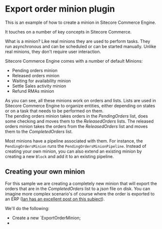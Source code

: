 # Export order minion plugin

This is an example of how to create a minion in Sitecore Commerce Engine.

It touches on a number of key concepts in Sitecore Commerce.

What is a minion? Like real minions they are used to perform tasks. They run asynchronous and can be scheduled or can be started manually. Unlike real minions, they don't require user interaction.


Sitecore Commerce Engine comes with a number of default Minions:

* Pending orders minion
* Released orders minion
* Waiting for availability minion
* Settle Sales activity minion
* Refund RMAs minion

As you can see, all these minions work on orders and lists. Lists are used in Sitecore Commerce Engine to organize entities, either depending on states or on a task that needs to be performed on them.  
The pending orders minion takes orders in the _PendingOrders_ list, does some checking and moves them to the _ReleasedOrders_ lists. The released orders minion takes the orders from the _ReleasedOrders_ list and moves them to the _CompletedOrders_ list. 

Most minions have a pipeline associated with them. For instance, the `PendingOrdersMinion` runs the `PendingOrdersMinionPipeline`. Instead of creating your own minion, you can also extend an existing minion by creating a new `Block` and add it to an existing pipeline. 
 
## Creating your own minion

For this sample we are creating a completely new minion that will export the orders that are in the _CompletedOrders_ list to a _json_ file on disk. You can imagine more complex scenario's of course where the order is exported to an ERP ([Ian has an excellent post on this subject](https://websterian.com/2017/06/08/sitecore-commerce-erp-integration-an-approach-part-1-integrating-orders-and-customers/ "Sitecore Commerce ERP integration, an approach – Part 1 – Integrating orders and customers")).

We'll do the following:

* Create a new `ExportOrderMinion;
* 



